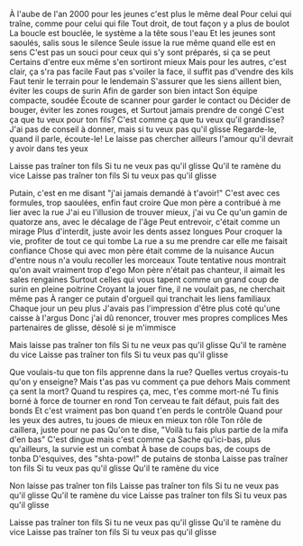 À l'aube de l'an 2000 pour les jeunes c'est plus le même deal 
Pour celui qui traîne, comme pour celui qui file 
Tout droit, de tout façon y a plus de boulot 
La boucle est bouclée, le système a la tête sous l'eau 
Et les jeunes sont saoulés, salis sous le silence 
Seule issue la rue même quand elle est en sens 
C'est pas un souci pour ceux qui s'y sont préparés, si ça se peut 
Certains d'entre eux même s'en sortiront mieux 
Mais pour les autres, c'est clair, ça s'ra pas facile 
Faut pas s'voiler la face, il suffit pas d'vendre des kils 
Faut tenir le terrain pour le lendemain 
S'assurer que les siens aillent bien, éviter les coups de surin 
Afin de garder son bien intact Son équipe compacte, soudée 
Écoute de scanner pour garder le contact ou 
Décider de bouger, éviter les zones rouges, et 
Surtout jamais prendre de congé 
C'est ça que tu veux pour ton fils? 
C'est comme ça que tu veux qu'il grandisse? 
J'ai pas de conseil à donner, mais si tu veux pas qu'il glisse 
Regarde-le, quand il parle, écoute-le! 
Le laisse pas chercher ailleurs l'amour qu'il devrait y avoir dans tes yeux

Laisse pas traîner ton fils 
Si tu ne veux pas qu'il glisse 
Qu'il te ramène du vice Laisse pas traîner ton fils 
Si tu veux pas qu'il glisse

Putain, c'est en me disant "j'ai jamais demandé à t'avoir!"
C'est avec ces formules, trop saoulées, enfin faut croire
Que mon père a contribué à me lier avec la rue
J'ai eu l'illusion de trouver mieux, j'ai vu
Ce qu'un gamin de quatorze ans, avec le décalage de l'âge
Peut entrevoir, c'était comme un mirage
Plus d'interdit, juste avoir les dents assez longues
Pour croquer la vie, profiter de tout ce qui tombe
La rue a su me prendre car elle me faisait confiance
Chose qui avec mon père était comme de la nuisance
Aucun d'entre nous n'a voulu recoller les morceaux
Toute tentative nous montrait qu'on avait vraiment trop d'ego
Mon père n'était pas chanteur, il aimait les sales rengaines
Surtout celles qui vous tapent comme un grand coup de surin en pleine poitrine
Croyant la jouer fine, il ne voulait pas, ne cherchait même pas
À ranger ce putain d'orgueil qui tranchait les liens familiaux
Chaque jour un peu plus
J'avais pas l'impression d'être plus coté qu'une caisse à l'argus
Donc j'ai dû renoncer, trouver mes propres complices
Mes partenaires de glisse, désolé si je m'immisce

Mais laisse pas traîner ton fils
Si tu ne veux pas qu'il glisse
Qu'il te ramène du vice
Laisse pas traîner ton fils
Si tu veux pas qu'il glisse

Que voulais-tu que ton fils apprenne dans la rue? 
Quelles vertus croyais-tu qu'on y enseigne? 
Mais t'as pas vu comment ça pue dehors 
Mais comment ça sent la mort? 
Quand tu respires ça, mec, t'es comme mort-né 
Tu finis borné à force de tourner en rond 
Ton cerveau te fait défaut, puis fait des bonds 
Et c'est vraiment pas bon quand t'en perds le contrôle 
Quand pour les yeux des autres, tu joues de mieux en mieux ton rôle 
Ton rôle de caillera, juste pour ne pas 
Qu'on te dise, "Voilà tu fais plus partie de la mifa d'en bas" 
C'est dingue mais c'est comme ça 
Sache qu'ici-bas, plus qu'ailleurs, la survie est un combat 
À base de coups bas, de coups de tonba 
D'esquives, des "shta-pow!" de putains de stonba 
Laisse pas traîner ton fils Si tu veux pas qu'il glisse 
Qu'il te ramène du vice 
  
Non laisse pas traîner ton fils 
Laisse pas traîner ton fils 
Si tu ne veux pas qu'il glisse 
Qu'il te ramène du vice 
Laisse pas traîner ton fils 
Si tu veux pas qu'il glisse 
 
Laisse pas traîner ton fils 
Si tu ne veux pas qu'il glisse 
Qu'il te ramène du vice 
Laisse pas traîner ton fils 
Si tu veux pas qu'il glisse
